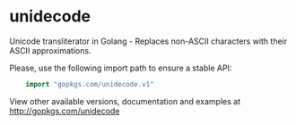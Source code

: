 unidecode
=========

Unicode transliterator in Golang - Replaces non-ASCII characters with their ASCII approximations.

Please, use the following import path to ensure a stable API:

```go
    import "gopkgs.com/unidecode.v1"
```

View other available versions, documentation and examples at http://gopkgs.com/unidecode
